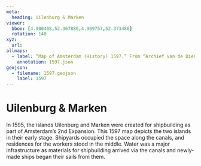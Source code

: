 ```yaml
---
meta:
  heading: Uilenburg & Marken
viewer:
  bbox: [4.900408,52.367886,4.909757,52.373486]
  rotation: 140
xyz:
  url: 
allmaps:
  - label: “Map of Amsterdam (History) 1597.” From “Archief van de Dienst Openbare Werken; Centraal Tekeningen Archief,” Stadsarchief Amsterdam. 1597. Author unknown. Orientation; south-southwest above.
    annotation: 1597.json
geojson:
  - filename: 1597.geojson
    label: 1597
---
```

# Uilenburg & Marken
In 1595, the islands Uilenburg and Marken were created for shipbuilding as part of Amsterdam’s 2nd Expansion. This 1597 map depicts the two islands in their early stage. Shipyards occupied the space along the canals, and residences for the workers stood in the middle. Water was a major infrastructure as materials for shipbuilding arrived via the canals and newly-made ships began their sails from them. 

